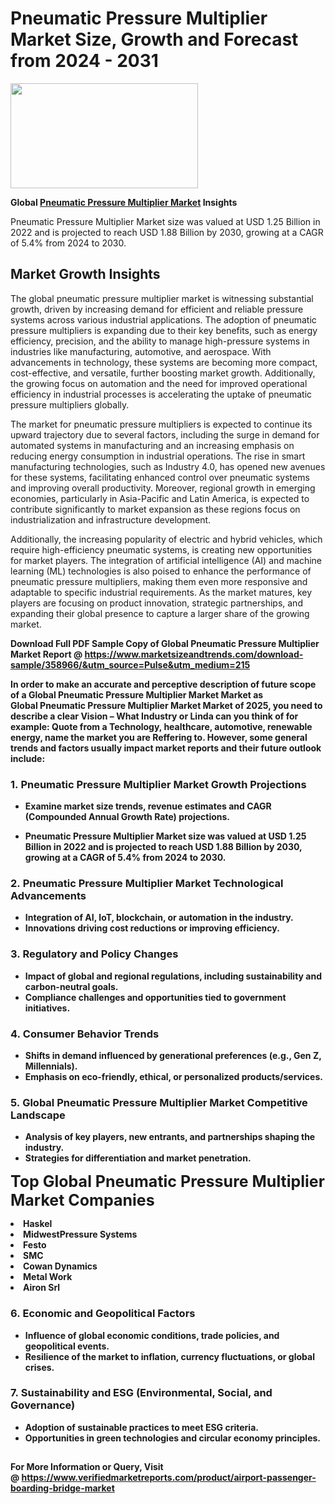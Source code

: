 <H1>Pneumatic Pressure Multiplier Market Size, Growth and Forecast from 2024 - 2031</H1><img class="aligncenter size-medium wp-image-584254" src="https://thirdeyenews.in/wp-content/uploads/2024/09/Global-Market-Research-300x168.jpeg" alt="" width="300" height="168" /><p><strong>Global&nbsp;<a href="https://www.marketsizeandtrends.com/download-sample/358966/&amp;utm_source=Pulse&amp;utm_medium=215">Pneumatic Pressure Multiplier Market</a> Insights</strong></p><p>Pneumatic Pressure Multiplier Market size was valued at USD 1.25 Billion in 2022 and is projected to reach USD 1.88 Billion by 2030, growing at a CAGR of 5.4% from 2024 to 2030.</p><p><h2>Market Growth Insights</h2> <p>The global pneumatic pressure multiplier market is witnessing substantial growth, driven by increasing demand for efficient and reliable pressure systems across various industrial applications. The adoption of pneumatic pressure multipliers is expanding due to their key benefits, such as energy efficiency, precision, and the ability to manage high-pressure systems in industries like manufacturing, automotive, and aerospace. With advancements in technology, these systems are becoming more compact, cost-effective, and versatile, further boosting market growth. Additionally, the growing focus on automation and the need for improved operational efficiency in industrial processes is accelerating the uptake of pneumatic pressure multipliers globally.</p> <p><strong></strong></p> <p>The market for pneumatic pressure multipliers is expected to continue its upward trajectory due to several factors, including the surge in demand for automated systems in manufacturing and an increasing emphasis on reducing energy consumption in industrial operations. The rise in smart manufacturing technologies, such as Industry 4.0, has opened new avenues for these systems, facilitating enhanced control over pneumatic systems and improving overall productivity. Moreover, regional growth in emerging economies, particularly in Asia-Pacific and Latin America, is expected to contribute significantly to market expansion as these regions focus on industrialization and infrastructure development.</p> <p>Additionally, the increasing popularity of electric and hybrid vehicles, which require high-efficiency pneumatic systems, is creating new opportunities for market players. The integration of artificial intelligence (AI) and machine learning (ML) technologies is also poised to enhance the performance of pneumatic pressure multipliers, making them even more responsive and adaptable to specific industrial requirements. As the market matures, key players are focusing on product innovation, strategic partnerships, and expanding their global presence to capture a larger share of the growing market.</p> <p><strong></p><p><span class=""><strong>Download Full PDF Sample Copy of Global Pneumatic Pressure Multiplier Market Report</strong> @ <a href="https://www.marketsizeandtrends.com/download-sample/358966/&amp;utm_source=Pulse&amp;utm_medium=215" target="_blank">https://www.marketsizeandtrends.com/download-sample/358966/&amp;utm_source=Pulse&amp;utm_medium=215</a></span></p><p>In order to make an accurate and perceptive description of future scope of a Global&nbsp;Pneumatic Pressure Multiplier Market Market as Global&nbsp;Pneumatic Pressure Multiplier Market Market of 2025, you need to describe a clear Vision &ndash; What Industry or Linda can you think of for example: Quote from a Technology, healthcare, automotive, renewable energy, name the market you are Reffering to. However, some general trends and factors usually impact market reports and their future outlook include:</p><h3>1.&nbsp;<strong>Pneumatic Pressure Multiplier Market Growth Projections</strong></h3><ul><li>Examine market size trends, revenue estimates and CAGR (Compounded Annual Growth Rate) projections.</li><li><p>Pneumatic Pressure Multiplier Market size was valued at USD 1.25 Billion in 2022 and is projected to reach USD 1.88 Billion by 2030, growing at a CAGR of 5.4% from 2024 to 2030.</p></li></ul><h3>2.&nbsp;<strong>Pneumatic Pressure Multiplier Market Technological Advancements</strong></h3><ul><li>Integration of AI, IoT, blockchain, or automation in the industry.</li><li>Innovations driving cost reductions or improving efficiency.</li></ul><h3>3.&nbsp;<strong>Regulatory and Policy Changes</strong></h3><ul><li>Impact of global and regional regulations, including sustainability and carbon-neutral goals.</li><li>Compliance challenges and opportunities tied to government initiatives.</li></ul><h3>4.&nbsp;<strong>Consumer Behavior Trends</strong></h3><ul><li>Shifts in demand influenced by generational preferences (e.g., Gen Z, Millennials).</li><li>Emphasis on eco-friendly, ethical, or personalized products/services.</li></ul><h3>5.&nbsp;<strong>Global Pneumatic Pressure Multiplier Market Competitive Landscape</strong></h3><ul><li>Analysis of key players, new entrants, and partnerships shaping the industry.</li><li>Strategies for differentiation and market penetration.</li></ul><p data-pm-slice="1 1 []"><span style="color: inherit; font-family: inherit; font-size: 25px;">Top Global Pneumatic Pressure Multiplier Market Companies</span></p><div class="" data-test-id=""><p><li>Haskel</li><li> MidwestPressure Systems</li><li> Festo</li><li> SMC</li><li> Cowan Dynamics</li><li> Metal Work</li><li> Airon Srl</li></p></div><h3>6.&nbsp;<strong>Economic and Geopolitical Factors</strong></h3><ul><li>Influence of global economic conditions, trade policies, and geopolitical events.</li><li>Resilience of the market to inflation, currency fluctuations, or global crises.</li></ul><h3>7.&nbsp;<strong>Sustainability and ESG (Environmental, Social, and Governance)</strong></h3><ul><li>Adoption of sustainable practices to meet ESG criteria.</li><li>Opportunities in green technologies and circular economy principles.</li></ul><h2><strong style="font-size: 14px;">For More Information or Query, Visit @&nbsp;</strong><a style="background-color: #ffffff; font-size: 14px;" href="https://www.marketsizeandtrends.com/report/pneumatic-pressure-multiplier-market/" target="_blank">https://www.verifiedmarketreports.com/product/airport-passenger-boarding-bridge-market</a></h2>
